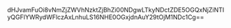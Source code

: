 dHJvamFuOi8vNmZjZWVhNzktZjBhZi00NDgwLTkyNDctZDE5OGQxNjZiNTIyQGFlYWRydWFlczAxLnhuLS16NHE0OGxjdnAuY29tOjM1NDc1Cg==